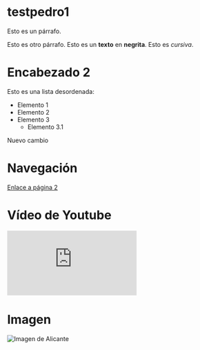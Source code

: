 # testpedro1

Esto es un párrafo.

Esto es otro párrafo. Esto es un __texto__ en **negrita**. Esto es *cursiva*.

# Encabezado 2

Esto es una lista desordenada:
* Elemento 1
* Elemento 2
* Elemento 3
  * Elemento 3.1
  
Nuevo cambio

# Navegación
[Enlace a página 2](pagina2.md)


# Vídeo de Youtube
<iframe src="https://www.youtube.com/embed/fe6HBw1y6bA" frameborder="0" allow="accelerometer; autoplay; clipboard-write; encrypted-media; gyroscope; picture-in-picture" allowfullscreen></iframe>


# Imagen
![Imagen de Alicante](https://dynamic-media-cdn.tripadvisor.com/media/photo-o/10/00/e6/2c/playa-la-granadella.jpg)
